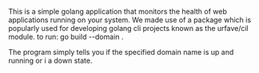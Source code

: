 This is a simple golang application that monitors the health of web applications running on your system.
We made use of a package which is popularly used for developing golang cli projects known as the urfave/cil module.
to run:
        go build --domain <enter domain name> .

The program simply tells you if the specified domain name is up and running or i a down state.
